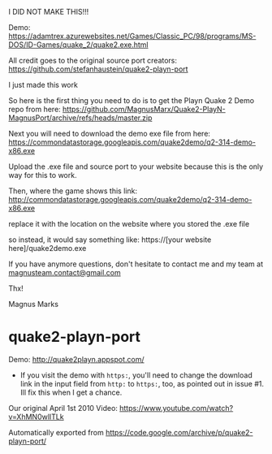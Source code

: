 I DID NOT MAKE THIS!!!

Demo: https://adamtrex.azurewebsites.net/Games/Classic_PC/98/programs/MS-DOS/ID-Games/quake_2/quake2.exe.html

All credit goes to the original source port creators: https://github.com/stefanhaustein/quake2-playn-port

I just made this work

So here is the first thing you need to do is to get the Playn Quake 2 Demo repo from here: https://github.com/MagnusMarx/Quake2-PlayN-MagnusPort/archive/refs/heads/master.zip

Next you will need to download the demo exe file from here: https://commondatastorage.googleapis.com/quake2demo/q2-314-demo-x86.exe

Upload the .exe file and source port to your website because this is the only way for this to work.

Then, where the game shows this link: http://commondatastorage.googleapis.com/quake2demo/q2-314-demo-x86.exe

replace it with the location on the website where you stored the .exe file

so instead, it would say something like: https://[your website here]/quake2demo.exe

If you have anymore questions, don't hesitate to contact me and my team at magnusteam.contact@gmail.com

Thx!

Magnus Marks


# quake2-playn-port

Demo: http://quake2playn.appspot.com/ 

- If you visit the demo with `https:`, you'll need to change the download link in the input field from `http:` to `https:`, too, as pointed out in issue #1. Ill fix this when I get a chance.

Our original April 1st 2010 Video: https://www.youtube.com/watch?v=XhMN0wlITLk

Automatically exported from  https://code.google.com/archive/p/quake2-playn-port/
